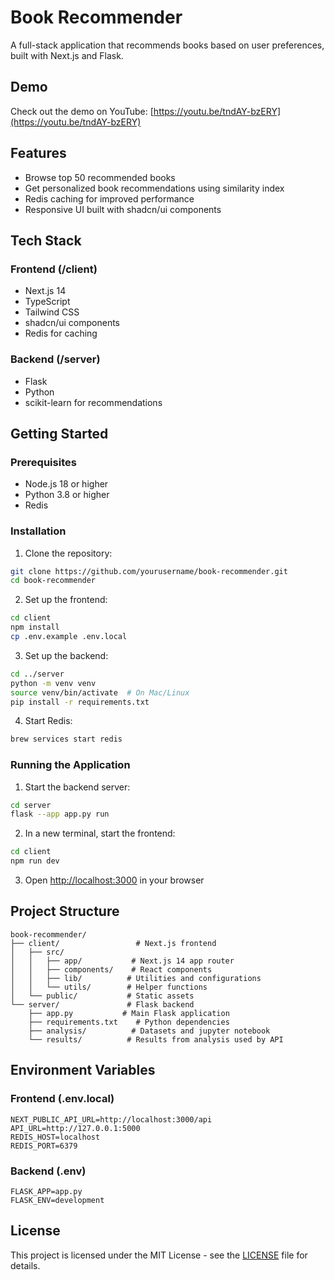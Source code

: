 # Book Recommender

A full-stack application that recommends books based on user preferences, built with Next.js and Flask.

## Demo

Check out the demo on YouTube: [https://youtu.be/tndAY-bzERY](https://youtu.be/tndAY-bzERY)

## Features

- Browse top 50 recommended books
- Get personalized book recommendations using similarity index
- Redis caching for improved performance
- Responsive UI built with shadcn/ui components

## Tech Stack

### Frontend (/client)
- Next.js 14
- TypeScript
- Tailwind CSS
- shadcn/ui components
- Redis for caching

### Backend (/server)
- Flask
- Python
- scikit-learn for recommendations

## Getting Started

### Prerequisites
- Node.js 18 or higher
- Python 3.8 or higher
- Redis

### Installation

1. Clone the repository:
```bash
git clone https://github.com/yourusername/book-recommender.git
cd book-recommender
```

2. Set up the frontend:
```bash
cd client
npm install
cp .env.example .env.local
```

3. Set up the backend:
```bash
cd ../server
python -m venv venv
source venv/bin/activate  # On Mac/Linux
pip install -r requirements.txt
```

4. Start Redis:
```bash
brew services start redis
```

### Running the Application

1. Start the backend server:
```bash
cd server
flask --app app.py run
```

2. In a new terminal, start the frontend:
```bash
cd client
npm run dev
```

3. Open [http://localhost:3000](http://localhost:3000) in your browser

## Project Structure

```
book-recommender/
├── client/                 # Next.js frontend
│   ├── src/
│   │   ├── app/           # Next.js 14 app router
│   │   ├── components/    # React components
│   │   ├── lib/          # Utilities and configurations
│   │   └── utils/        # Helper functions
│   └── public/           # Static assets
└── server/               # Flask backend
    ├── app.py           # Main Flask application
    ├── requirements.txt    # Python dependencies
    ├── analysis/          # Datasets and jupyter notebook
    └── results/          # Results from analysis used by API
```

## Environment Variables

### Frontend (.env.local)
```
NEXT_PUBLIC_API_URL=http://localhost:3000/api
API_URL=http://127.0.0.1:5000
REDIS_HOST=localhost
REDIS_PORT=6379
```

### Backend (.env)
```
FLASK_APP=app.py
FLASK_ENV=development
```

## License

This project is licensed under the MIT License - see the [LICENSE](LICENSE) file for details.